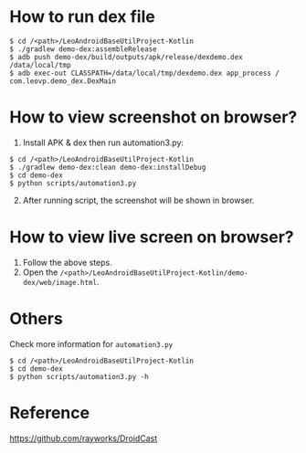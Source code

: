 # How to run dex file
```shell
$ cd /<path>/LeoAndroidBaseUtilProject-Kotlin
$ ./gradlew demo-dex:assembleRelease
$ adb push demo-dex/build/outputs/apk/release/dexdemo.dex /data/local/tmp
$ adb exec-out CLASSPATH=/data/local/tmp/dexdemo.dex app_process / com.leovp.demo_dex.DexMain
```

# How to view screenshot on browser?
1. Install APK & dex then run automation3.py:
```shell
$ cd /<path>/LeoAndroidBaseUtilProject-Kotlin
$ ./gradlew demo-dex:clean demo-dex:installDebug
$ cd demo-dex
$ python scripts/automation3.py
```

2. After running script, the screenshot will be shown in browser.

# How to view live screen on browser?

1. Follow the above steps.
2. Open the `/<path>/LeoAndroidBaseUtilProject-Kotlin/demo-dex/web/image.html`.

# Others

Check more information for `automation3.py`

```shell
$ cd /<path>/LeoAndroidBaseUtilProject-Kotlin
$ cd demo-dex
$ python scripts/automation3.py -h
```

# Reference

https://github.com/rayworks/DroidCast